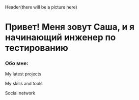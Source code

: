 Header(there will be a picture here)

# Привет! Меня зовут Саша, и я начинающий инженер по тестированию
### Обо мне:

My latest projects

My skills and tools

Social network
